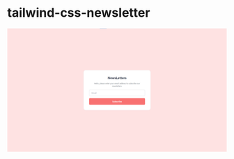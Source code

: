 # tailwind-css-newsletter

![alt text](https://github.com/Rachit-hooda-18/tailwind-css-newsletter/blob/main/news.png)

